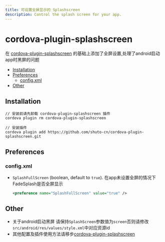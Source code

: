 ```yaml
---
title: 可设置全屏显示的 Splashscreen
description: Control the splash screen for your app.
---
```

<!--
# license: Licensed to the Apache Software Foundation (ASF) under one
#         or more contributor license agreements.  See the NOTICE file
#         distributed with this work for additional information
#         regarding copyright ownership.  The ASF licenses this file
#         to you under the Apache License, Version 2.0 (the
#         "License"); you may not use this file except in compliance
#         with the License.  You may obtain a copy of the License at
#
#           http://www.apache.org/licenses/LICENSE-2.0
#
#         Unless required by applicable law or agreed to in writing,
#         software distributed under the License is distributed on an
#         "AS IS" BASIS, WITHOUT WARRANTIES OR CONDITIONS OF ANY
#         KIND, either express or implied.  See the License for the
#         specific language governing permissions and limitations
#         under the License.
-->

# cordova-plugin-splashscreen

在 [cordova-plugin-splashscreen](https://github.com/apache/cordova-plugin-splashscreen.git) 的基础上添加了全屏设置,处理了android启动app时黑屏的问题

- [Installation](#installation)
- [Preferences](#preferences)
  * [config.xml](#configxml)
- [Other](#other)

## Installation

    // 安装前请先卸载 cordova-plugin-splashscreen 插件
    cordova plugin rm cordova-plugin-splashscreen

    // 安装插件
    cordova plugin add https://github.com/shuto-cn/cordova-plugin-splashscreen.git

## Preferences

### config.xml

- `SplashFullScreen` (boolean, default to `true`). 在app未设置全屏的情况下FadeSplash是否全屏显示

    ```xml
    <preference name="SplashFullScreen" value="true" />
    ```
## Other

- 关于android启动黑屏 请保持`SplashScreen`参数值为`screen`否则请修改`src/android/res/values/style.xml`中对应资源id
- 其他配置及插件使用方法请移步[cordova-plugin-splashscreen](https://github.com/apache/cordova-plugin-splashscreen.git)